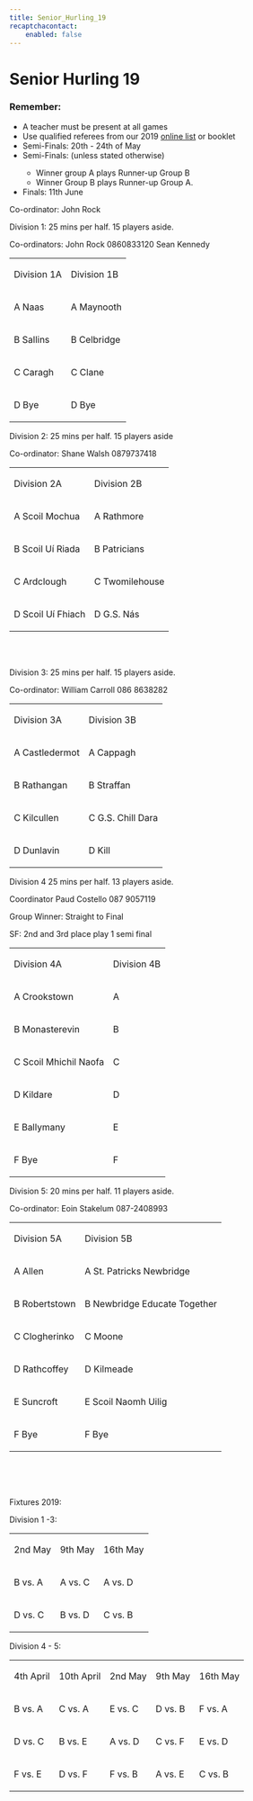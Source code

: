 ```yaml
---
title: Senior_Hurling_19
recaptchacontact:
    enabled: false
---
```


# Senior Hurling 19 #
<h3>Remember:</h3>
<ul>
<li>A teacher must be present at all games</li>
<li>Use qualified referees from our 2019 <a href="http://www.cumannnambunscolchilldara.com/refereetest">online list</a> or booklet</li>
<li>Semi-Finals: 20th - 24th of May</li>
<li>Semi-Finals: (unless stated otherwise) </li>
<ul>
<li>Winner group A plays Runner-up Group B</li>
<li>Winner Group B plays Runner-up Group A. </li>
</ul>
<li>Finals: 11th June</li>
</ul>
<p>Co-ordinator: John Rock </p>
<p>Division 1: 25 mins per half. 15 players aside. </p>
<p>Co-ordinators: John Rock 0860833120 Sean Kennedy</p>
<table>
<tbody>
<tr>
<td>
<p>Division 1A</p>
</td>
<td>
<p>Division 1B</p>
</td>
</tr>
<tr>
<td>
<p>A Naas</p>
</td>
<td>
<p>A Maynooth</p>
</td>
</tr>
<tr>
<td>
<p>B Sallins</p>
</td>
<td>
<p>B Celbridge</p>
</td>
</tr>
<tr>
<td>
<p>C Caragh</p>
</td>
<td>
<p>C Clane</p>
</td>
</tr>
<tr>
<td>
<p>D Bye</p>
</td>
<td>
<p>D Bye</p>
</td>
</tr>
</tbody>
</table>
<p>Division 2: 25 mins per half. 15 players aside </p>
<p>Co-ordinator: Shane Walsh 0879737418</p>
<table>
<tbody>
<tr>
<td>
<p>Division 2A</p>
</td>
<td>
<p>Division 2B</p>
</td>
</tr>
<tr>
<td>
<p>A Scoil Mochua</p>
</td>
<td>
<p>A Rathmore</p>
</td>
</tr>
<tr>
<td>
<p>B Scoil U&iacute; Riada</p>
</td>
<td>
<p>B Patricians</p>
</td>
</tr>
<tr>
<td>
<p>C Ardclough</p>
</td>
<td>
<p>C Twomilehouse</p>
</td>
</tr>
<tr>
<td>
<p>D Scoil U&iacute; Fhiach</p>
</td>
<td>
<p>D G.S. N&aacute;s</p>
</td>
</tr>
</tbody>
</table>
<p><br /><br /></p>
<p>Division 3: 25 mins per half. 15 players aside. </p>
<p>Co-ordinator: William Carroll 086 8638282</p>
<table>
<tbody>
<tr>
<td>
<p>Division 3A</p>
</td>
<td>
<p>Division 3B</p>
</td>
</tr>
<tr>
<td>
<p>A Castledermot</p>
</td>
<td>
<p>A Cappagh</p>
</td>
</tr>
<tr>
<td>
<p>B Rathangan</p>
</td>
<td>
<p>B Straffan</p>
</td>
</tr>
<tr>
<td>
<p>C Kilcullen</p>
</td>
<td>
<p>C G.S. Chill Dara</p>
</td>
</tr>
<tr>
<td>
<p>D Dunlavin</p>
</td>
<td>
<p>D Kill</p>
</td>
</tr>
</tbody>
</table>
<p>Division 4 25 mins per half. 13 players aside.</p>
<p>Coordinator Paud Costello 087 9057119</p>
<p>Group Winner: Straight to Final</p>
<p>SF: 2nd and 3rd place play 1 semi final</p>
<table>
<tbody>
<tr>
<td>
<p>Division 4A</p>
</td>
<td>
<p>Division 4B</p>
</td>
</tr>
<tr>
<td>
<p>A Crookstown</p>
</td>
<td>
<p>A </p>
</td>
</tr>
<tr>
<td>
<p>B Monasterevin</p>
</td>
<td>
<p>B </p>
</td>
</tr>
<tr>
<td>
<p>C Scoil Mhichil Naofa</p>
</td>
<td>
<p>C</p>
</td>
</tr>
<tr>
<td>
<p>D Kildare</p>
</td>
<td>
<p>D </p>
</td>
</tr>
<tr>
<td>
<p>E Ballymany</p>
</td>
<td>
<p>E</p>
</td>
</tr>
<tr>
<td>
<p>F Bye</p>
</td>
<td>
<p>F </p>
</td>
</tr>
</tbody>
</table>
<p>Division 5: 20 mins per half. 11 players aside. </p>
<p>Co-ordinator: Eoin Stakelum 087-2408993</p>
<table>
<tbody>
<tr>
<td>
<p>Division 5A</p>
</td>
<td>
<p>Division 5B</p>
</td>
</tr>
<tr>
<td>
<p>A Allen</p>
</td>
<td>
<p>A St. Patricks Newbridge</p>
</td>
</tr>
<tr>
<td>
<p>B Robertstown</p>
</td>
<td>
<p>B Newbridge Educate Together</p>
</td>
</tr>
<tr>
<td>
<p>C Clogherinko</p>
</td>
<td>
<p>C Moone</p>
</td>
</tr>
<tr>
<td>
<p>D Rathcoffey</p>
</td>
<td>
<p>D Kilmeade</p>
</td>
</tr>
<tr>
<td>
<p>E Suncroft</p>
</td>
<td>
<p>E Scoil Naomh Uilig</p>
</td>
</tr>
<tr>
<td>
<p>F Bye</p>
</td>
<td>
<p>F Bye</p>
</td>
</tr>
</tbody>
</table>
<p><br /><br /><br /></p>
<p>Fixtures 2019: </p>
<p>Division 1 -3:</p>
<table>
<tbody>
<tr>
<td>
<p>2nd May</p>
</td>
<td>
<p>9th May</p>
</td>
<td>
<p>16th May</p>
</td>
</tr>
<tr>
<td>
<p>B vs. A</p>
</td>
<td>
<p>A vs. C</p>
</td>
<td>
<p>A vs. D</p>
</td>
</tr>
<tr>
<td>
<p>D vs. C</p>
</td>
<td>
<p>B vs. D</p>
</td>
<td>
<p>C vs. B</p>
</td>
</tr>
</tbody>
</table>
<p>Division 4 - 5:</p>
<table>
<tbody>
<tr>
<td>
<p>4th April</p>
</td>
<td>
<p>10th April</p>
</td>
<td>
<p>2nd May</p>
</td>
<td>
<p>9th May</p>
</td>
<td>
<p>16th May</p>
</td>
</tr>
<tr>
<td>
<p>B vs. A</p>
</td>
<td>
<p>C vs. A</p>
</td>
<td>
<p>E vs. C</p>
</td>
<td>
<p>D vs. B</p>
</td>
<td>
<p>F vs. A</p>
</td>
</tr>
<tr>
<td>
<p>D vs. C</p>
</td>
<td>
<p>B vs. E</p>
</td>
<td>
<p>A vs. D</p>
</td>
<td>
<p>C vs. F</p>
</td>
<td>
<p>E vs. D</p>
</td>
</tr>
<tr>
<td>
<p>F vs. E</p>
</td>
<td>
<p>D vs. F</p>
</td>
<td>
<p>F vs. B</p>
</td>
<td>
<p>A vs. E</p>
</td>
<td>
<p>C vs. B</p>
</td>
</tr>
</tbody>
</table>

